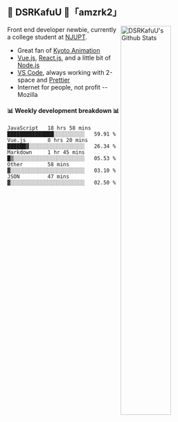 ## 🍥 DSRKafuU 🍥「amzrk2」

<img align="right" alt="DSRKafuU's Github Stats" width="48%" src="https://github-readme-stats.vercel.app/api?username=amzrk2&count_private=true&show_icons=true&title_color=7793cc&icon_color=7793cc&text_color=595858&bg_color=ffffff" />

Front end developer newbie, currently a college student at [NJUPT](https://www.njupt.edu.cn).

- Great fan of [Kyoto Animation](https://www.kyotoanimation.co.jp)
- [Vue.js](https://vuejs.org), [React.js](https://reactjs.org), and a little bit of [Node.js](https://nodejs.org)
- [VS Code](https://code.visualstudio.com), always working with 2-space and [Prettier](https://prettier.io)
- Internet for people, not profit -- Mozilla

#### :bar_chart: Weekly development breakdown :bar_chart:

<!--START_SECTION:waka-->
```text
JavaScript   18 hrs 58 mins  ███████████████░░░░░░░░░░   59.91 % 
Vue.js       8 hrs 20 mins   ██████▓░░░░░░░░░░░░░░░░░░   26.34 % 
Markdown     1 hr 45 mins    █▒░░░░░░░░░░░░░░░░░░░░░░░   05.53 % 
Other        58 mins         ▓░░░░░░░░░░░░░░░░░░░░░░░░   03.10 % 
JSON         47 mins         ▓░░░░░░░░░░░░░░░░░░░░░░░░   02.50 % 
```
<!--END_SECTION:waka-->
